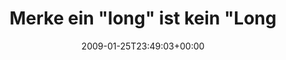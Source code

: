 ---
retweeted: false
source: <a href="http://twitter.com" rel="nofollow">Twitter Web Client</a>
entities:
  hashtags:
  - text: java
    indices:
    - '64'
    - '69'
  symbols: []
  user_mentions: []
  urls: []
display_text_range:
- '0'
- '69'
favorite_count: '0'
id_str: '1147744985'
truncated: false
retweet_count: '0'
id: '1147744985'
created_at: Sun Jan 25 23:49:03 +0000 2009
favorited: false
full_text: 'Merke ein "long" ist kein "Long". Spart ne halbe Stunde Suchen. #java'
lang: de
tags:
- java
- pesos:twitter
date: '2009-01-25T23:49:03+00:00'
src: https://twitter.com/bascht/status/1147744985
original_url: https://twitter.com/bascht/status/1147744985
type: twitter_tweet
text: 'Merke ein "long" ist kein "Long". Spart ne halbe Stunde Suchen. #java'
title: Merke ein "long" ist kein "Long

---